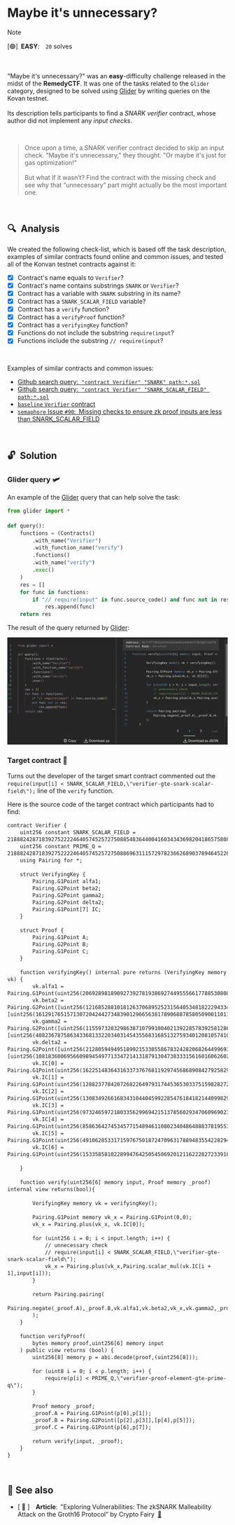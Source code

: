 # Maybe it's unnecessary?

> [!NOTE]  
> \[🟢]&ensp;**EASY**:&emsp;`20` solves

<br />

"Maybe it's unnecessary?" was an **easy**-difficulty challenge released in the midst of the **RemedyCTF**. It was one of the tasks related to the `Glider` category, designed to be solved using [Glider](https://glide.r.xyz/) by writing queries on the Kovan testnet. <br/><br/> Its description tells participants to find a _SNARK verifier_ contract, whose author did not implement any _input checks_.

<br />

> Once upon a time, a SNARK verifier contract decided to skip an input check. "Maybe it's unnecessary," they thought. "Or maybe it's just for gas optimization!"<br><br>
> But what if it wasn’t? Find the contract with the missing check and see why that “unnecessary” part might actually be the most important one.

<br />

## 🔍&ensp;Analysis

We created the following check-list, which is based off the task description, examples of similar contracts found online and common issues, and tested all of the Konvan testnet contracts against it:

- [x] Contract's name equals to `Verifier`?
- [x] Contract's name contains substrings `SNARK` or `Verifier`?
- [x] Contract has a variable with `SNARK` substring in its name?
- [x] Contract has a `SNARK_SCALAR_FIELD` variable?
- [x] Contract has a `verify` function?
- [x] Contract has a `verifyProof` function?
- [x] Contract has a `verifyingKey` function?
- [x] Functions do not include the substring `require(input`?
- [x] Functions include the substring `// require(input`?

<br />

Examples of similar contracts and common issues:

- [Github search query:&ensp;`"contract Verifier" "SNARK" path:*.sol`](https://github.com/search?q=%22contract%20Verifier%22%20%22SNARK%22%20path%3A*.sol&type=code)
- [Github search query:&ensp;`"contract Verifier" "SNARK_SCALAR_FIELD" path:*.sol`](https://github.com/search?q=%22contract+Verifier%22+%22SNARK_SCALAR_FIELD%22+path%3A*.sol&type=code)
- [`baseline` `Verifier` contract](https://github.com/ethereum-oasis-op/baseline/blob/main/examples/battleship/server/contracts/Verifier.sol)
- [`semaphore` Issue `#90`:&ensp;Missing checks to ensure zk proof inputs are less than SNARK_SCALAR_FIELD](https://github.com/semaphore-protocol/semaphore/issues/90)

<br />

## 🔓&ensp;Solution

### Glider query 🛩

An example of the [Glider](https://glide.r.xyz/) query that can help solve the task:

```python
from glider import *

def query():
    functions = (Contracts()
        .with_name("Verifier")
        .with_function_name("verify")
        .functions()
        .with_name("verify")
        .exec()
    )
    res = []
    for func in functions:
        if "// require(input" in func.source_code() and func not in res:
            res.append(func)
    return res
```

The result of the query returned by [Glider](https://glide.r.xyz/):

<p align="center"><img src="./flag.png"></p>

### Target contract 📜

Turns out the developer of the target smart contract commented out the `require(input[i] < SNARK_SCALAR_FIELD,\"verifier-gte-snark-scalar-field\");` line of the `verify` function.
<br />

Here is the source code of the target contract which participants had to find:

```solidity
contract Verifier {
    uint256 constant SNARK_SCALAR_FIELD = 21888242871839275222246405745257275088548364400416034343698204186575808495617;
    uint256 constant PRIME_Q = 21888242871839275222246405745257275088696311157297823662689037894645226208583;
    using Pairing for *;

    struct VerifyingKey {
        Pairing.G1Point alfa1;
        Pairing.G2Point beta2;
        Pairing.G2Point gamma2;
        Pairing.G2Point delta2;
        Pairing.G1Point[7] IC;
    }

    struct Proof {
        Pairing.G1Point A;
        Pairing.G2Point B;
        Pairing.G1Point C;
    }

    function verifyingKey() internal pure returns (VerifyingKey memory vk) {
        vk.alfa1 = Pairing.G1Point(uint256(20692898189092739278193869274495556617788530808486270118371701516666252877969),uint256(11713062878292653967971378194351968039596396853904572879488166084231740557279));
        vk.beta2 = Pairing.G2Point([uint256(12168528810181263706895252315640534818222943348193302139358377162645029937006),uint256(281120578337195720357474965979947690431622127986816839208576358024608803542)],[uint256(16129176515713072042442734839012966563817890688785805090011011570989315559913),uint256(9011703453772030375124466642203641636825223906145908770308724549646909480510)]);
        vk.gamma2 = Pairing.G2Point([uint256(11559732032986387107991004021392285783925812861821192530917403151452391805634),uint256(10857046999023057135944570762232829481370756359578518086990519993285655852781)],[uint256(4082367875863433681332203403145435568316851327593401208105741076214120093531),uint256(8495653923123431417604973247489272438418190587263600148770280649306958101930)]);
        vk.delta2 = Pairing.G2Point([uint256(21280594949518992153305586783242820682644996932183186320680800072133486887432),uint256(150879136433974552800030963899771162647715069685890547489132178314736470662)],[uint256(1081836006956609894549771334721413187913047383331561601606260283167615953295),uint256(11434086686358152335540554643130007307617078324975981257823476472104616196090)]);
        vk.IC[0] = Pairing.G1Point(uint256(16225148364316337376768119297456868908427925829817748684139175309620217098814),uint256(5167268689450204162046084442581051565997733233062478317813755636162413164690));
        vk.IC[1] = Pairing.G1Point(uint256(12882377842072682264979317445365303375159828272423495088911985689463022094260),uint256(19488215856665173565526758360510125932214252767275816329232454875804474844786));
        vk.IC[2] = Pairing.G1Point(uint256(13083492661683431044045992285476184182144099829507350352128615182516530014777),uint256(602051281796153692392523702676782023472744522032670801091617246498551238913));
        vk.IC[3] = Pairing.G1Point(uint256(9732465972180335629969421513785602934706096902316483580882842789662669212890),uint256(2776526698606888434074200384264824461688198384989521091253289776235602495678));
        vk.IC[4] = Pairing.G1Point(uint256(8586364274534577154894611080234048648883781955345622578531233113180532234842),uint256(21276134929883121123323359450658320820075698490666870487450985603988214349407));
        vk.IC[5] = Pairing.G1Point(uint256(4910628533171597675018724709631788948355422829499855033965018665300386637884),uint256(20532468890024084510431799098097081600480376127870299142189696620752500664302));
        vk.IC[6] = Pairing.G1Point(uint256(15335858102289947642505450692012116222827233918185150176888641903531542034017),uint256(5311597067667671581646709998171703828965875677637292315055030353779531404812));

    }

    function verify(uint256[6] memory input, Proof memory _proof) internal view returns(bool){

        VerifyingKey memory vk = verifyingKey();

        Pairing.G1Point memory vk_x = Pairing.G1Point(0,0);
        vk_x = Pairing.plus(vk_x, vk.IC[0]);

        for (uint256 i = 0; i < input.length; i++) {
            // unnecessary check
            // require(input[i] < SNARK_SCALAR_FIELD,\"verifier-gte-snark-scalar-field\");
            vk_x = Pairing.plus(vk_x,Pairing.scalar_mul(vk.IC[i + 1],input[i]));
        }

        return Pairing.pairing(
            Pairing.negate(_proof.A),_proof.B,vk.alfa1,vk.beta2,vk_x,vk.gamma2,_proof.C,vk.delta2
        );
    }

    function verifyProof(
        bytes memory proof,uint256[6] memory input
    ) public view returns (bool) {
        uint256[8] memory p = abi.decode(proof,(uint256[8]));

        for (uint8 i = 0; i < p.length; i++) {
            require(p[i] < PRIME_Q,\"verifier-proof-element-gte-prime-q\");
        }

        Proof memory _proof;
        _proof.A = Pairing.G1Point(p[0],p[1]);
        _proof.B = Pairing.G2Point([p[2],p[3]],[p[4],p[5]]);
        _proof.C = Pairing.G1Point(p[6],p[7]);

        return verify(input, _proof);
    }
}
```

<br />

## 📑 See also

- \[ 📗 \]&emsp;**Article**:&ensp;‟Exploring Vulnerabilities: The zkSNARK Malleability Attack on the Groth16 Protocol” by Crypto Fairy&ensp;[🔗](https://medium.com/@cryptofairy/exploring-vulnerabilities-the-zksnark-malleability-attack-on-the-groth16-protocol-8c80d13751c5)
